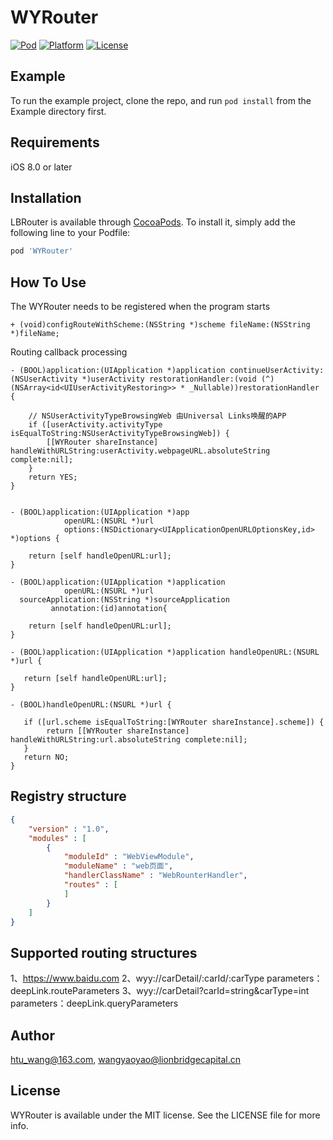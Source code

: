 # WYRouter
[![Pod](https://img.shields.io/badge/Pod-V1.0.0-blue)](https://github.com/D-Monarch/WYRouter)
[![Platform](https://img.shields.io/badge/Platform-iOS-lightgrey)](https://github.com/D-Monarch/WYRouter)
[![License](https://img.shields.io/github/license/D-Monarch/WYRouter)](https://github.com/D-Monarch/WYRouter/blob/master/LICENSE)

## Example

To run the example project, clone the repo, and run `pod install` from the Example directory first.

## Requirements
iOS 8.0 or later


## Installation

LBRouter is available through [CocoaPods](https://cocoapods.org). To install
it, simply add the following line to your Podfile:

```ruby
pod 'WYRouter'
```

## How To Use 

The WYRouter needs to be registered when the program starts

```Object-C
+ (void)configRouteWithScheme:(NSString *)scheme fileName:(NSString *)fileName;
```

Routing callback processing

```Object-C
- (BOOL)application:(UIApplication *)application continueUserActivity:(NSUserActivity *)userActivity restorationHandler:(void (^)(NSArray<id<UIUserActivityRestoring>> * _Nullable))restorationHandler {
    
    // NSUserActivityTypeBrowsingWeb 由Universal Links唤醒的APP
    if ([userActivity.activityType isEqualToString:NSUserActivityTypeBrowsingWeb]) {
        [[WYRouter shareInstance] handleWithURLString:userActivity.webpageURL.absoluteString complete:nil];
    }
    return YES;
}


- (BOOL)application:(UIApplication *)app
            openURL:(NSURL *)url
            options:(NSDictionary<UIApplicationOpenURLOptionsKey,id> *)options {
    
    return [self handleOpenURL:url];
}

- (BOOL)application:(UIApplication *)application
            openURL:(NSURL *)url
  sourceApplication:(NSString *)sourceApplication
         annotation:(id)annotation{
    
    return [self handleOpenURL:url];
}

- (BOOL)application:(UIApplication *)application handleOpenURL:(NSURL *)url {
    
   return [self handleOpenURL:url];
}

- (BOOL)handleOpenURL:(NSURL *)url {
    
   if ([url.scheme isEqualToString:[WYRouter shareInstance].scheme]) {
        return [[WYRouter shareInstance] handleWithURLString:url.absoluteString complete:nil];
   }
   return NO;
}

```


## Registry structure
``` Json
{
    "version" : "1.0",
    "modules" : [
        {
            "moduleId" : "WebViewModule",
            "moduleName" : "web页面",
            "handlerClassName" : "WebRounterHandler",
            "routes" : [
            ]
        }
    ]
}
```
 
## Supported routing structures

1、https://www.baidu.com
2、wyy://carDetail/:carId/:carType                 parameters：deepLink.routeParameters
3、wyy://carDetail?carId=string&carType=int        parameters：deepLink.queryParameters


## Author

htu_wang@163.com, wangyaoyao@lionbridgecapital.cn

## License

WYRouter is available under the MIT license. See the LICENSE file for more info.

